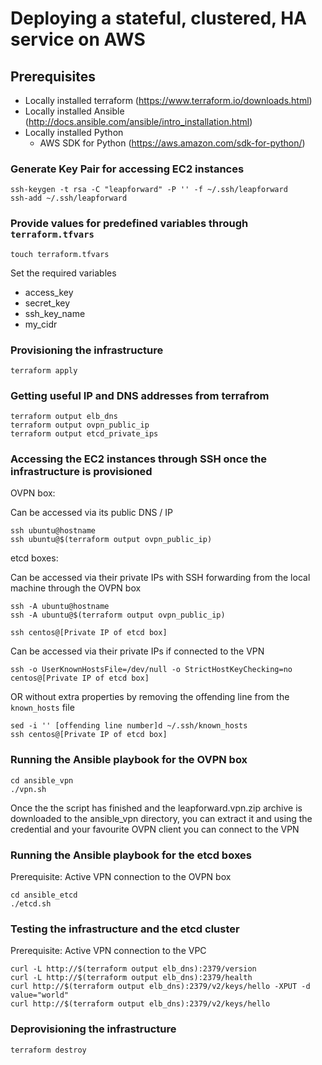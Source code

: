 # Deploying a stateful, clustered, HA service on AWS

## Prerequisites

- Locally installed terraform (https://www.terraform.io/downloads.html)
- Locally installed Ansible (http://docs.ansible.com/ansible/intro_installation.html)
- Locally installed Python
  - AWS SDK for Python (https://aws.amazon.com/sdk-for-python/)

### Generate Key Pair for accessing EC2 instances

```
ssh-keygen -t rsa -C "leapforward" -P '' -f ~/.ssh/leapforward
ssh-add ~/.ssh/leapforward
```

### Provide values for predefined variables through `terraform.tfvars`

```
touch terraform.tfvars
```

Set the required variables
  - access_key
  - secret_key
  - ssh_key_name
  - my_cidr

### Provisioning the infrastructure

```
terraform apply
```

### Getting useful IP and DNS addresses from terrafrom

```
terraform output elb_dns
terraform output ovpn_public_ip
terraform output etcd_private_ips
```

### Accessing the EC2 instances through SSH once the infrastructure is provisioned

OVPN box:

Can be accessed via its public DNS / IP

```
ssh ubuntu@hostname
ssh ubuntu@$(terraform output ovpn_public_ip)
```

etcd boxes:

Can be accessed via their private IPs with SSH forwarding from the local machine through the OVPN box

```
ssh -A ubuntu@hostname
ssh -A ubuntu@$(terraform output ovpn_public_ip)

ssh centos@[Private IP of etcd box]
```

Can be accessed via their private IPs if connected to the VPN

```
ssh -o UserKnownHostsFile=/dev/null -o StrictHostKeyChecking=no centos@[Private IP of etcd box]
```
OR without extra properties by removing the offending line from the `known_hosts` file
```
sed -i '' [offending line number]d ~/.ssh/known_hosts
ssh centos@[Private IP of etcd box]
```

### Running the Ansible playbook for the OVPN box

```
cd ansible_vpn
./vpn.sh
```

Once the the script has finished and the leapforward.vpn.zip archive is downloaded to the ansible_vpn directory, you can extract it and using the credential and your favourite OVPN client you can connect to the VPN

### Running the Ansible playbook for the etcd boxes

Prerequisite: Active VPN connection to the OVPN box

```
cd ansible_etcd
./etcd.sh
```

### Testing the infrastructure and the etcd cluster

Prerequisite: Active VPN connection to the VPC

```
curl -L http://$(terraform output elb_dns):2379/version
curl -L http://$(terraform output elb_dns):2379/health
curl http://$(terraform output elb_dns):2379/v2/keys/hello -XPUT -d value="world"
curl http://$(terraform output elb_dns):2379/v2/keys/hello
```

### Deprovisioning the infrastructure

```
terraform destroy
```
